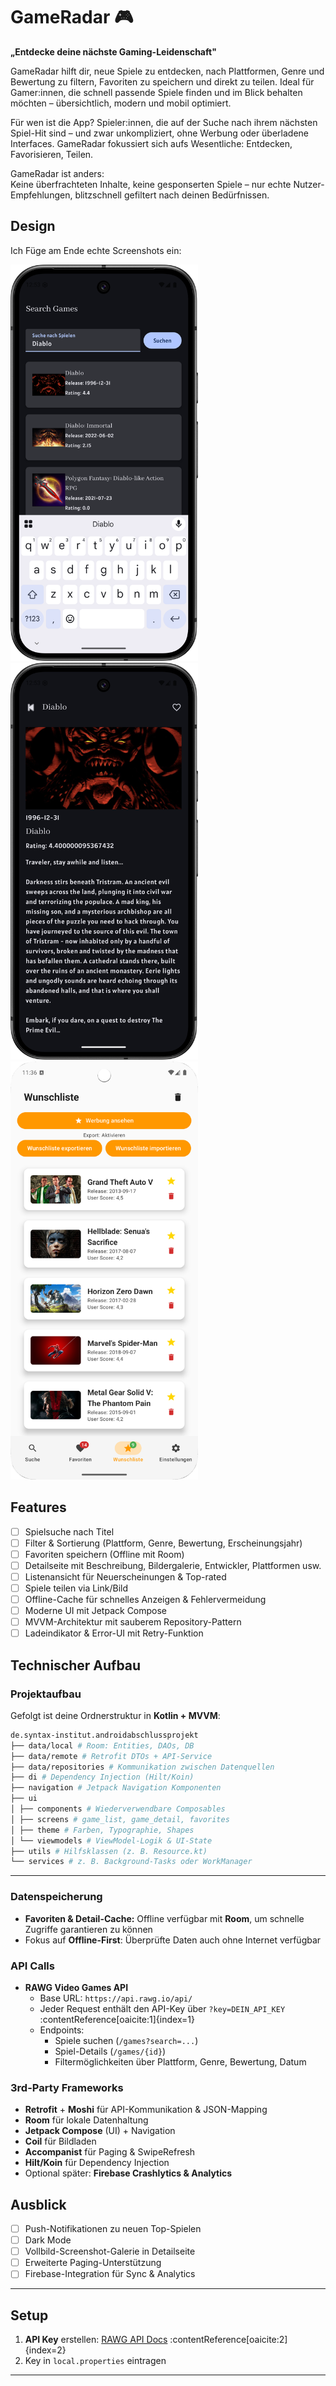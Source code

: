 # GameRadar 🎮  
**„Entdecke deine nächste Gaming-Leidenschaft"**

GameRadar hilft dir, neue Spiele zu entdecken, nach Plattformen, Genre und Bewertung zu filtern, Favoriten zu speichern und direkt zu teilen. Ideal für Gamer:innen, die schnell passende Spiele finden und im Blick behalten möchten – übersichtlich, modern und mobil optimiert.

Für wen ist die App? Spieler:innen, die auf der Suche nach ihrem nächsten Spiel-Hit sind – und zwar unkompliziert, ohne Werbung oder überladene Interfaces. GameRadar fokussiert sich aufs Wesentliche: Entdecken, Favorisieren, Teilen.

GameRadar ist anders:  
Keine überfrachteten Inhalte, keine gesponserten Spiele – nur echte Nutzer-Empfehlungen, blitzschnell gefiltert nach deinen Bedürfnissen.

## Design
Ich Füge am Ende echte Screenshots ein:

<p>
  <img src="./img/screen1.png" width="300" alt="GameRadar Suchbildschirm mit Spieleliste und Suchleiste">
  <img src="./img/screen2.png" width="300" alt="GameRadar Detailansicht eines Spiels mit Screenshots und Informationen">
  <img src="./img/screen3.png" width="300" alt="GameRadar Favoriten-Liste mit gespeicherten Spielen">
</p>

## Features

- [ ] Spielsuche nach Titel  
- [ ] Filter & Sortierung (Plattform, Genre, Bewertung, Erscheinungsjahr)  
- [ ] Favoriten speichern (Offline mit Room)  
- [ ] Detailseite mit Beschreibung, Bildergalerie, Entwickler, Plattformen usw.  
- [ ] Listenansicht für Neuerscheinungen & Top-rated  
- [ ] Spiele teilen via Link/Bild  
- [ ] Offline-Cache für schnelles Anzeigen & Fehlervermeidung  
- [ ] Moderne UI mit Jetpack Compose  
- [ ] MVVM-Architektur mit sauberem Repository-Pattern  
- [ ] Ladeindikator & Error-UI mit Retry-Funktion  

## Technischer Aufbau

### Projektaufbau  
Gefolgt ist deine Ordnerstruktur in **Kotlin + MVVM**:

```bash
de.syntax-institut.androidabschlussprojekt
├── data/local # Room: Entities, DAOs, DB
├── data/remote # Retrofit DTOs + API-Service
├── data/repositories # Kommunikation zwischen Datenquellen
├── di # Dependency Injection (Hilt/Koin)
├── navigation # Jetpack Navigation Komponenten
├── ui
│ ├── components # Wiederverwendbare Composables
│ ├── screens # game_list, game_detail, favorites
│ ├── theme # Farben, Typographie, Shapes
│ └── viewmodels # ViewModel-Logik & UI-State
├── utils # Hilfsklassen (z. B. Resource.kt)
└── services # z. B. Background-Tasks oder WorkManager
```
---

### Datenspeicherung  
- **Favoriten & Detail-Cache:** Offline verfügbar mit **Room**, um schnelle Zugriffe garantieren zu können  
- Fokus auf **Offline-First**: Überprüfte Daten auch ohne Internet verfügbar

### API Calls  
- **RAWG Video Games API**  
  - Base URL: `https://api.rawg.io/api/`  
  - Jeder Request enthält den API-Key über `?key=DEIN_API_KEY` :contentReference[oaicite:1]{index=1}  
  - Endpoints:  
    - Spiele suchen (`/games?search=...`)  
    - Spiel-Details (`/games/{id}`)  
    - Filtermöglichkeiten über Plattform, Genre, Bewertung, Datum

### 3rd-Party Frameworks  
- **Retrofit** + **Moshi** für API-Kommunikation & JSON-Mapping  
- **Room** für lokale Datenhaltung  
- **Jetpack Compose** (UI) + Navigation  
- **Coil** für Bildladen  
- **Accompanist** für Paging & SwipeRefresh  
- **Hilt/Koin** für Dependency Injection  
- Optional später: **Firebase Crashlytics & Analytics**

## Ausblick

- [ ] Push-Notifikationen zu neuen Top-Spielen  
- [ ] Dark Mode  
- [ ] Vollbild-Screenshot-Galerie in Detailseite  
- [ ] Erweiterte Paging-Unterstützung  
- [ ] Firebase-Integration für Sync & Analytics

---

## Setup  

1. **API Key** erstellen: [RAWG API Docs](https://rawg.io/apidocs) :contentReference[oaicite:2]{index=2}  
2. Key in `local.properties` eintragen

---

